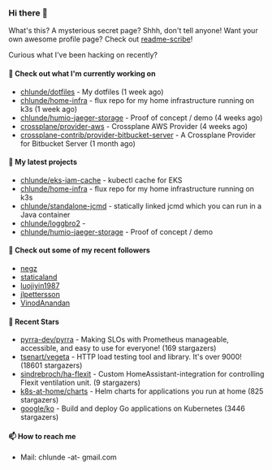 ### Hi there 👋

What's this? A mysterious secret page? Shhh, don't tell anyone!
Want your own awesome profile page? Check out [readme-scribe](https://github.com/muesli/readme-scribe)!

Curious what I've been hacking on recently?

#### 👷 Check out what I'm currently working on

- [chlunde/dotfiles](https://github.com/chlunde/dotfiles) - My dotfiles (1 week ago)
- [chlunde/home-infra](https://github.com/chlunde/home-infra) - flux repo for my home infrastructure running on k3s  (1 week ago)
- [chlunde/humio-jaeger-storage](https://github.com/chlunde/humio-jaeger-storage) - Proof of concept / demo (4 weeks ago)
- [crossplane/provider-aws](https://github.com/crossplane/provider-aws) - Crossplane AWS Provider (4 weeks ago)
- [crossplane-contrib/provider-bitbucket-server](https://github.com/crossplane-contrib/provider-bitbucket-server) - A Crossplane Provider for Bitbucket Server (1 month ago)

#### 🌱 My latest projects

- [chlunde/eks-iam-cache](https://github.com/chlunde/eks-iam-cache) - kubectl cache for EKS
- [chlunde/home-infra](https://github.com/chlunde/home-infra) - flux repo for my home infrastructure running on k3s 
- [chlunde/standalone-jcmd](https://github.com/chlunde/standalone-jcmd) - statically linked jcmd which you can run in a Java container
- [chlunde/loggbro2](https://github.com/chlunde/loggbro2) - 
- [chlunde/humio-jaeger-storage](https://github.com/chlunde/humio-jaeger-storage) - Proof of concept / demo



#### 👯 Check out some of my recent followers

- [negz](https://github.com/negz)
- [staticaland](https://github.com/staticaland)
- [luojiyin1987](https://github.com/luojiyin1987)
- [jlpettersson](https://github.com/jlpettersson)
- [VinodAnandan](https://github.com/VinodAnandan)

#### 🌟 Recent Stars

- [pyrra-dev/pyrra](https://github.com/pyrra-dev/pyrra) - Making SLOs with Prometheus manageable, accessible, and easy to use for everyone! (169 stargazers)
- [tsenart/vegeta](https://github.com/tsenart/vegeta) - HTTP load testing tool and library. It&#39;s over 9000! (18601 stargazers)
- [sindrebroch/ha-flexit](https://github.com/sindrebroch/ha-flexit) - Custom HomeAssistant-integration for controlling Flexit ventilation unit. (9 stargazers)
- [k8s-at-home/charts](https://github.com/k8s-at-home/charts) - Helm charts for applications you run at home (825 stargazers)
- [google/ko](https://github.com/google/ko) - Build and deploy Go applications on Kubernetes (3446 stargazers)

#### 📫 How to reach me

- Mail: chlunde -at- gmail.com
